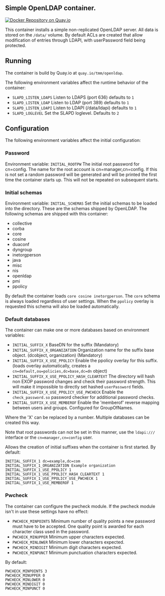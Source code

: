 ## Simple OpenLDAP container.
[![Docker Repository on Quay.io](https://quay.io/repository/tmm/openldap/status "Docker Repository on Quay.io")](https://quay.io/repository/tmm/openldap)

This container installs a simple non-replicated OpenLDAP server. All data is stored on the `/data/` volume. By default ACLs are created that allow modification of entries through LDAPI, with userPassword field being protected.

## Running
The container is build by Quay.io at `quay.io/tmm/openldap`.

The following environment variables affect the runtime behavior of the container:

* `SLAPD_LISTEN_LDAPS` Listen to LDAPS (port 636) defaults to `1`
* `SLAPD_LISTEN_LDAP` Listen to LDAP (port 389) defaults to `1`
* `SLAPD_LISTEN_LDAPI` Listen to LDAPI (/data/ldapi) defaults to `1`
* `SLAPD_LOGLEVEL` Set the SLAPD loglevel. Defaults to `2`

## Configuration
The following environment variables affect the initial configuration:

### Password
Environment variable: `INITIAL_ROOTPW`
The initial root password for cn=config. The name for the root account is cn=manager,cn=config. If this is not set a random password will be generated and will be printed the first time the container starts up. This will not be repeated on subsequent starts.

### Initial schemas
Environment variable: `INITIAL_SCHEMAS`
Set the initial schemas to be loaded into the directory. These are the schemas shipped by OpenLDAP. The following schemas are shipped with this container:
* collective
* corba
* core
* cosine
* duaconf
* dyngroup
* inetorgperson
* java
* misc
* nis
* openldap
* pmi
* ppolicy

By default the container loads `core cosine inetorgperson`. The `core` schema is always loaded regardless of user settings. When the `ppolicy` overlay is requested this schema will also be loaded automatically.

### Default databases
The container can make one or more databases based on environment variables:
* `INITIAL_SUFFIX_X` BaseDN for the suffix (Mandatory)
* `INITIAL_SUFFIX_X_ORGANIZATION` Organization name for the suffix base object. (dcobject, organization) (Mandatory)
* `INITIAL_SUFFIX_X_USE_PPOLICY` Enable the ppolicy overlay for this suffix. (loads overlay automatically, creates a `cn=default,ou=policies,dc=base,dc=dn` object)
* `INITIAL_SUFFIX_X_USE_PPOLICY_HASH_CLEARTEXT` The directory will hash non EXOP password changes and check their password strength. This will make it impossible to directly set hashed `userPassword` fields.
* `INITIAL_SUFFIX_X_USE_PPOLICY_USE_PWCHECK` Enable the `check_password.so` password checker for additional password checks.
* `INITIAL_SUFFIX_X_USE_MEMBEROF` Enable the 'memberof' reverse mapping between users and groups. Configured for GroupOfNames.

Where the 'X' can be replaced by a number. Multiple databases can be created this way.

Note that root passwords can not be set in this manner, use the `ldapi:///` interface or the `cn=manager,cn=config` user.

Allows the creation of initial suffixes when the container is first started. By default:
```
INITIAL_SUFFIX_1 dc=example,dc=com
INITIAL_SUFFIX_1_ORGANIZATION Example organization
INITIAL_SUFFIX_1_USE_PPOLICY 1
INITIAL_SUFFIX_1_USE_PPOLICY_HASH_CLEARTEXT 1
INITIAL_SUFFIX_1_USE_PPOLICY_USE_PWCHECK 1
INITIAL_SUFFIX_1_USE_MEMBEROF 1
```

### Pwcheck
The container can configure the pwcheck module. If the pwcheck module isn't in use these settings have no effect:
* `PWCHECK_MINPOINTS` Minimum number of quality points a new password must have to be accepted. One quality point is awarded for each character class used in the password.
* `PWCHECK_MINUPPER` Minimum upper characters expected.
* `PWCHECK_MINLOWER` Minimum lower characters expected.
* `PWCHECK_MINDIGIT` Minimum digit characters expected.
* `PWCHECK_MINPUNCT` Minimum punctuation characters expected.

By default:
```
PWCHECK_MINPOINTS 3
PWCHECK_MINUPPER 0
PWCHECK_MINLOWER 0
PWCHECK_MINDIGIT 0
PWCHECK_MINPUNCT 0
```

